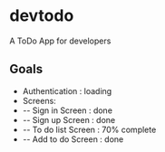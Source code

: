 # devtodo

A ToDo  App for developers

## Goals
 - Authentication : loading
 - Screens:
  - -- Sign in  Screen : done
  - -- Sign up Screen : done
  - -- To do list Screen : 70% complete
  - -- Add to do Screen : done


